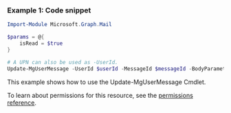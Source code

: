 ### Example 1: Code snippet

```powershellImport-Module Microsoft.Graph.Mail

$params = @{
	isRead = $true
}

# A UPN can also be used as -UserId.
Update-MgUserMessage -UserId $userId -MessageId $messageId -BodyParameter $params
```
This example shows how to use the Update-MgUserMessage Cmdlet.
To learn about permissions for this resource, see the [permissions reference](/graph/permissions-reference).

